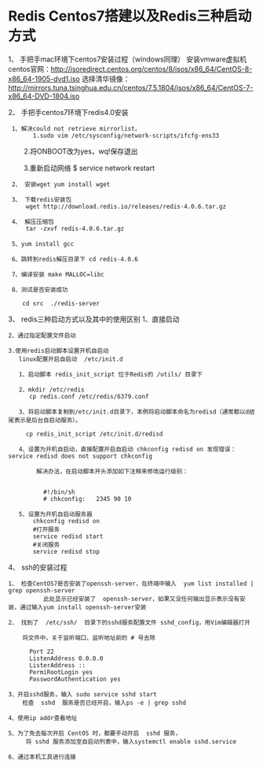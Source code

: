 # Redis Centos7搭建以及Redis三种启动方式

1、 手把手mac环境下centos7安装过程（windows同理）
        安装vmware虚拟机
        centos官网：http://isoredirect.centos.org/centos/8/isos/x86_64/CentOS-8-x86_64-1905-dvd1.iso
        选择清华镜像：http://mirrors.tuna.tsinghua.edu.cn/centos/7.5.1804/isos/x86_64/CentOS-7-x86_64-DVD-1804.iso

2、 手把手centos7环境下redis4.0安装

     1、解决could not retrieve mirrorlist，
           1.sudo vim /etc/sysconfig/network-scripts/ifcfg-ens33 

　　        2.将ONBOOT改为yes，wq!保存退出

            3.重新启动网络  $ service network restart

     2、 安装wget yum install wget

     3、 下载redis安装包
         wget http://download.redis.io/releases/redis-4.0.6.tar.gz

     4、 解压压缩包
         tar -zxvf redis-4.0.6.tar.gz

     5、yum install gcc

     6、跳转到redis解压目录下 cd redis-4.0.6

     7、编译安装 make MALLOC=libc　　

     8、测试是否安装成功

        cd src  ./redis-server

3、 redis三种启动方式以及其中的使用区别
    1、直接启动

    2、通过指定配置文件启动

    3.使用redis启动脚本设置开机自启动
       linux配置开启自启动  /etc/init.d

       1、启动脚本 redis_init_script 位于Redis的 /utils/ 目录下

       2、mkdir /etc/redis
          cp redis.conf /etc/redis/6379.conf

       3、将启动脚本复制到/etc/init.d目录下，本例将启动脚本命名为redisd（通常都以d结尾表示是后台自启动服务）。

         cp redis_init_script /etc/init.d/redisd

       4、设置为开机自启动，直接配置开启自启动 chkconfig redisd on 发现错误： service redisd does not support chkconfig

            解决办法，在启动脚本开头添加如下注释来修改运行级别：


              #!/bin/sh
              # chkconfig:   2345 90 10

       5、设置为开机自启动服务器
           chkconfig redisd on
           #打开服务
           service redisd start
           #关闭服务
           service redisd stop

4、 ssh的安装过程

    1、 检查CentOS7是否安装了openssh-server，在终端中输入  yum list installed | grep openssh-server
              此处显示已经安装了  openssh-server，如果又没任何输出显示表示没有安装，通过输入yum install openssh-server安装

    2、 找到了  /etc/ssh/  目录下的sshd服务配置文件 sshd_config，用Vim编辑器打开

        将文件中，关于监听端口、监听地址前的 # 号去除

          Port 22
          ListenAddress 0.0.0.0
          ListerAddress ::
          PermiRootLogin yes
          PasswordAuthentication yes

    3、开启sshd服务，输入 sudo service sshd start
        检查  sshd  服务是否已经开启，输入ps -e | grep sshd

    4、使用ip addr查看地址

    5、为了免去每次开启 CentOS 时，都要手动开启  sshd 服务，
         将 sshd 服务添加至自启动列表中，输入systemctl enable sshd.service

    6、通过本机工具进行连接





